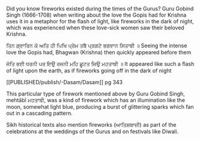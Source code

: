 Did you know fireworks existed during the times of the Gurus? Guru Gobind Singh (1666-1708) when writing about the love the Gopis had for Krishna uses it in a metaphor for the flash of light, like fireworks in the dark of night, which was experienced when these love-sick women saw their beloved Krishna. 

ਤਿਨ ਗ੍ਵਾਰਿਨ ਕੋ ਅਤਿ ਹੀ ਪਿਖਿ ਪ੍ਰੇਮ ਤਬੈ ਪ੍ਰਗਟੇ ਭਗਵਾਨ ਸਿਤਾਬੀ ॥
Seeing the intense love the Gopis had, 
Bhagwan (Krishna) then quickly appeared before them

ਜੋਤਿ ਭਈ ਧਰਨੀ ਪਰ ਇਉ ਰਜਨੀ ਮਹਿ ਛੂਟਤ ਜਿਉ ਮਹਤਾਬੀ ॥
It appeared like such a flash of light upon the earth, 
as if fireworks going off in the dark of night 

[[PUBLISHED/publish/-Dasam/Dasam]] pg 343 

This particular type of firework mentioned above by Guru Gobind Singh, mehtābī ਮਹਤਾਬੀ, was a kind of firework which has an illumination like the moon, somewhat light blue, producing a burst of glittering sparks which fan out in a cascading pattern.

Sikh historical texts also mention fireworks (ਆਤਿਸ਼ਬਾਜ਼ੀ) as part of the celebrations at the weddings of the Gurus and on festivals like Diwali. 


